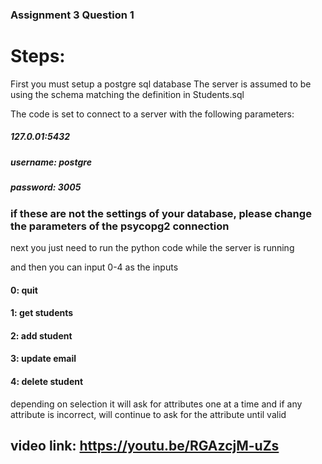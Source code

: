 ### Assignment 3 Question 1

# Steps:
First you must setup a postgre sql database
The server is assumed to be using the schema matching the definition in Students.sql

The code is set to connect to a server with the following parameters:
##### 127.0.01:5432
##### username: postgre
##### password: 3005


### if these are not the settings of your database, please change the parameters of the psycopg2 connection



next you just need to run the python code while the server is running

and then you can input 0-4 as the inputs
#### 0: quit
#### 1: get students
#### 2: add student
#### 3: update email
#### 4: delete student

depending on selection it will ask for attributes one at a time
and if any attribute is incorrect, will continue to ask for  the attribute until valid

## video link: https://youtu.be/RGAzcjM-uZs
